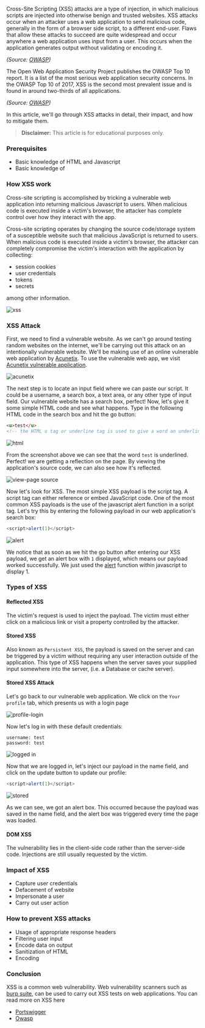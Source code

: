 Cross-Site Scripting (XSS) attacks are a type of injection, in which malicious scripts are injected into otherwise benign and trusted websites. XSS attacks occur when an attacker uses a web application to send malicious code, generally in the form of a browser side script, to a different end-user. Flaws that allow these attacks to succeed are quite widespread and occur anywhere a web application uses input from a user. This occurs when the application generates output without validating or encoding it.

*(Source: [OWASP](https://owasp.org/www-community/attacks/xss/#))*

The Open Web Application Security Project publishes the OWASP Top 10 report. It is a list of the most serious web application security concerns. In the OWASP Top 10 of 2017, XSS is the second most prevalent issue and is found in around two-thirds of all applications.

*(Source: [OWASP](https://owasp.org/www-project-top-ten/2017/A7_2017-Cross-Site_Scripting_(XSS)))*

In this article, we'll go through XSS attacks in detail, their impact, and how to mitigate them.

> **Disclaimer:** This article is for educational purposes only.

### Prerequisites

- Basic knowledge of HTML and Javascript
- Basic knowledge of 

### How XSS work

Cross-site scripting is accomplished by tricking a vulnerable web application into returning malicious Javascript to users. When malicious code is executed inside a victim's browser, the attacker has complete control over how they interact with the app.

Cross-site scripting operates by changing the source code/storage system of a susceptible website such that malicious JavaScript is returned to users. When malicious code is executed inside a victim's browser, the attacker can completely compromise the victim's interaction with the application by collecting:

- session cookies 
- user credentials 
- tokens
- secrets

 among other information.

![xss](/understanding-cross-site-scripting-atacks/xss.png)

### XSS Attack

First, we need to find a vulnerable website. As we can't go around testing random websites on the internet, we'll be carrying out this attack on an intentionally vulnerable website. We'll be making use of an online vulnerable web application by [Acunetix](https://acunetix.com). To use the vulnerable web app, we visit [Acunetix vulnerable application](http://testphp.vulnweb.com/).

![acunetix](/understanding-cross-site-scripting-atacks/acunetix.png)

The next step is to locate an input field where we can paste our script. It could be a username, a search box, a text area, or any other type of input field. Our vulnerable website has a search box, perfect! Now, let's give it some simple HTML code and see what happens. Type in the following HTML code in the search box and hit the go button:

```html
<u>test</u>
<!-- the HTML u tag or underline tag is used to give a word an underline in HTML -->
```

![html](/understanding-cross-site-scripting-atacks/u.png)

From the screenshot above we can see that the word `test` is underlined. Perfect! we are getting a reflection on the page. By viewing the application's source code, we can also see how it's reflected.

![view-page source](/understanding-cross-site-scripting-atacks/test1.png)

Now let's look for XSS. The most simple XSS payload is the script tag. A script tag can either reference or embed JavaScript code. One of the most common XSS payloads is the use of the javascript alert function in a script tag. Let's try this by entering the following payload in our web application's search box:

```javascript
<script>alert(1)</script>
```

![alert](/understanding-cross-site-scripting-atacks/alert.png)

We notice that as soon as we hit the go button after entering our XSS payload, we get an alert box with `1` displayed, which means our payload worked successfully. We just used the [alert](https://www.w3schools.com/jsref/met_win_alert.asp) function within javascript to display 1.

### Types of XSS

#### Reflected XSS

The victim's request is used to inject the payload. The victim must either click on a malicious link or visit a property controlled by the attacker.

#### Stored XSS

Also known as `Persistent XSS`, the payload is saved on the server and can be triggered by a victim without requiring any user interaction outside of the application. This type of XSS happens when the server saves your supplied input somewhere into the server, (i.e. a Database or cache server).

#### Stored XSS Attack

Let's go back to our vulnerable web application. We click on the `Your profile` tab, which presents us with a login page

![profile-login](/understanding-cross-site-scripting-atacks/profile-login.png)

Now let's log in with these default credentials: 

```
username: test
password: test
```

![logged in](/understanding-cross-site-scripting-atacks/in.png)

Now that we are logged in, let's inject our payload in the name field, and click on the update button to update our profile:

```javascript
<script>alert(1)</script>
```

![stored](/understanding-cross-site-scripting-atacks/stored.png)

As we can see, we got an alert box. This occurred because the payload was saved in the name field, and the alert box was triggered every time the page was loaded.

#### DOM XSS

The vulnerability lies in the client-side code rather than the server-side code. Injections are still usually requested by the victim.

### Impact of XSS

- Capture user credentials
- Defacement of website 
- Impersonate a user 
- Carry out user action 

### How to prevent XSS attacks

- Usage of appropriate response headers
- Filtering user input
- Encode data on output
- Sanitization of HTML
- Encoding

### Conclusion

XSS is a common web vulnerability. Web vulnerability scanners such as [burp suite](https://portswigger.net/burp), can be used to carry out XSS tests on web applications. You can read more on XSS here

- [Portswigger](https://portswigger.net/web-security/cross-site-scripting)
- [Owasp](https://owasp.org/www-community/attacks/xss/)
